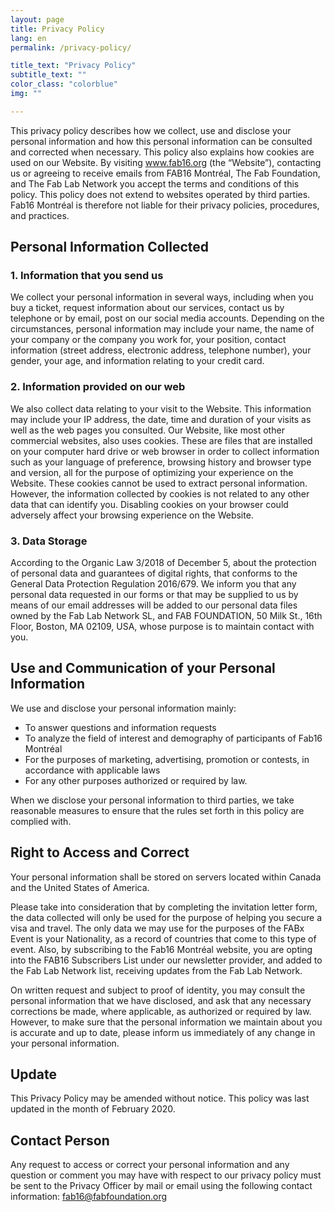 ```yaml
---
layout: page
title: Privacy Policy
lang: en
permalink: /privacy-policy/

title_text: "Privacy Policy"
subtitle_text: ""
color_class: "colorblue"
img: ""

---
```


This privacy policy describes how we collect, use and disclose your personal information and how this personal information can be consulted and corrected when necessary. This policy also explains how cookies are used on our Website. By visiting www.fab16.org (the “Website”), contacting us or agreeing to receive emails from FAB16 Montréal, The Fab Foundation, and The Fab Lab Network you accept the terms and conditions of this policy. This policy does not extend to websites operated by third parties. Fab16 Montréal is therefore not liable for their privacy policies, procedures, and practices. 

## Personal Information Collected

### 1. Information that you send us

We collect your personal information in several ways, including when you buy a ticket, request information about our services, contact us by telephone or by email, post on our social media accounts. Depending on the circumstances, personal information may include your name, the name of your company or the company you work for, your position, contact information (street address, electronic address, telephone number), your gender, your age, and information relating to your credit card. 

### 2. Information provided on our web

We also collect data relating to your visit to the Website. This information may include your IP address, the date, time and duration of your visits as well as the web pages you consulted. Our Website, like most other commercial websites, also uses cookies. These are files that are installed on your computer hard drive or web browser in order to collect information such as your language of preference, browsing history and browser type and version, all for the purpose of optimizing your experience on the Website. These cookies cannot be used to extract personal information. However, the information collected by cookies is not related to any other data that can identify you. Disabling cookies on your browser could adversely affect your browsing experience on the Website.

### 3. Data Storage
 
According to the Organic Law 3/2018 of December 5, about the protection of personal data and guarantees of digital rights, that conforms to the General Data Protection Regulation 2016/679. We inform you that any personal data requested in our forms or that may be supplied to us by means of our email addresses will be added to our personal data files owned by the Fab Lab Network SL, and  FAB FOUNDATION, 50 Milk St., 16th Floor, Boston, MA 02109, USA, whose purpose is to maintain contact with you.
 





## Use and Communication of your Personal Information

We use and disclose your personal information mainly: 
- To answer questions and information requests 
- To analyze the field of interest and demography of participants of Fab16 Montréal 
- For the purposes of marketing, advertising, promotion or contests, in accordance with applicable laws 
- For any other purposes authorized or required by law. 

When we disclose your personal information to third parties, we take reasonable measures to ensure that the rules set forth in this policy are complied with. 

## Right to Access and Correct 

Your personal information shall be stored on servers located within Canada and the United States of America. 

Please take into consideration that by completing the invitation letter form, the data collected will only be used for the purpose of helping you secure a visa and travel. The only data we may use for the purposes of the FABx Event is your Nationality, as a record of countries that come to this type of event. Also, by subscribing to the Fab16 Montréal website, you are opting into the FAB16 Subscribers List under our newsletter provider, and added to the Fab Lab Network list, receiving updates from the Fab Lab Network.

On written request and subject to proof of identity, you may consult the personal information that we have disclosed, and ask that any necessary corrections be made, where applicable, as authorized or required by law. However, to make sure that the personal information we maintain about you is accurate and up to date, please inform us immediately of any change in your personal information. 

## Update 

This Privacy Policy may be amended without notice. This policy was last updated in the month of February 2020. 

## Contact Person 

Any request to access or correct your personal information and any question or comment you may have with respect to our privacy policy must be sent to the Privacy Officer by mail or email using the following contact information: <a href='mailto:fab16@fabfoundation.org'>fab16@fabfoundation.org</a>
